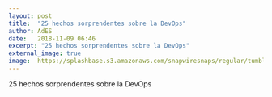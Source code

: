```yaml
---
layout: post
title:  "25 hechos sorprendentes sobre la DevOps"
author: AdES
date:   2018-11-09 06:46
excerpt: "25 hechos sorprendentes sobre la DevOps"
external_image: true
image:  https://splashbase.s3.amazonaws.com/snapwiresnaps/regular/tumblr_o43btvpqZv1teue7jo1_1280.jpg
---
```

25 hechos sorprendentes sobre la DevOps